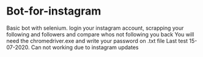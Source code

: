 # Bot-for-instagram
Basic bot with selenium. login your instagram account, scrapping your following and followers and compare whos not following you back You will need the chromedriver.exe and write your password on .txt file Last test 15-07-2020. Can not working due to instagram updates
